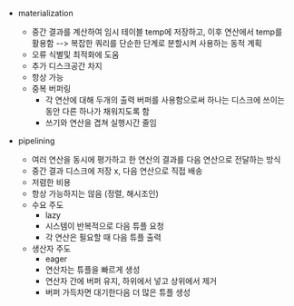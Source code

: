 - materialization
	- 중간 결과를 계산하여 임시 테이블 temp에 저장하고, 이후 연산에서 temp를 활용함
	  --> 복잡한 쿼리를 단순한 단계로 분할시켜 사용하는 동적 계획
	- 오류 식별및 최적화에 도움
	- 추가 디스크공간 차지
	- 항상 가능
	- 중복 버퍼링
		- 각 연산에 대해 두개의 출력 버퍼를 사용함으로써 하나는 디스크에 쓰이는 동안 다른 하나가 채워지도록 함
		- 쓰기와 연산을 겹쳐 실행시간 줄임

- pipelining
	- 여러 연산을 동시에 평가하고 한 연산의 결과를 다음 연산으로 전달하는 방식
	- 중간 결과 디스크에 저장 x, 다음 연산으로 직접 배송
	- 저렴한 비용
	- 항상 가능하지는 않음 (정렬, 해시조인)
	- 수요 주도
		- lazy
		- 시스템이 반복적으로 다음 튜플 요청
		- 각 연산은 필요할 때 다음 튜플 출력
	- 생산자 주도
		- eager
		- 연산자는 튜플을 빠르게 생성
		- 연산자 간에 버퍼 유지, 하위에서 넣고 상위에서 제거
		- 버퍼 가득차면 대기한다음 더 많은 튜플 생성